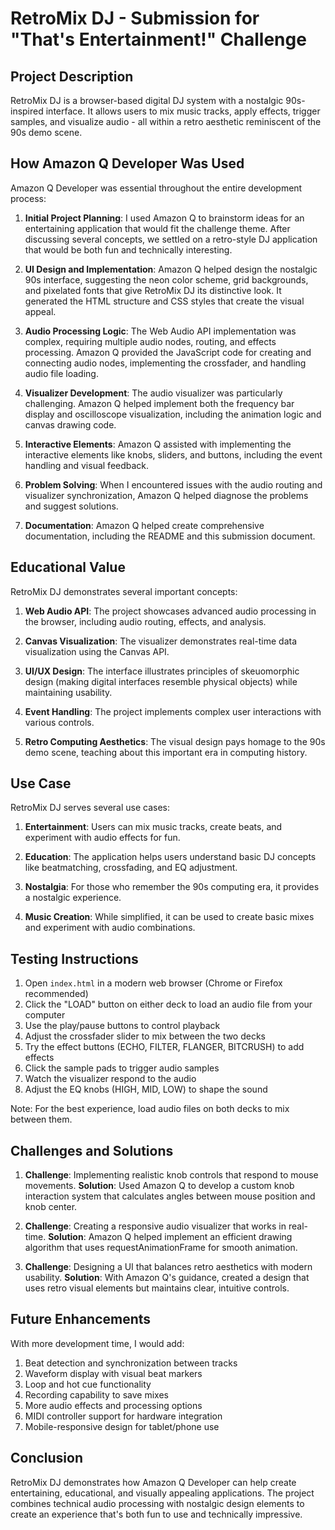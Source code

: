 # RetroMix DJ - Submission for "That's Entertainment!" Challenge

## Project Description

RetroMix DJ is a browser-based digital DJ system with a nostalgic 90s-inspired interface. It allows users to mix music tracks, apply effects, trigger samples, and visualize audio - all within a retro aesthetic reminiscent of the 90s demo scene.

## How Amazon Q Developer Was Used

Amazon Q Developer was essential throughout the entire development process:

1. **Initial Project Planning**: I used Amazon Q to brainstorm ideas for an entertaining application that would fit the challenge theme. After discussing several concepts, we settled on a retro-style DJ application that would be both fun and technically interesting.

2. **UI Design and Implementation**: Amazon Q helped design the nostalgic 90s interface, suggesting the neon color scheme, grid backgrounds, and pixelated fonts that give RetroMix DJ its distinctive look. It generated the HTML structure and CSS styles that create the visual appeal.

3. **Audio Processing Logic**: The Web Audio API implementation was complex, requiring multiple audio nodes, routing, and effects processing. Amazon Q provided the JavaScript code for creating and connecting audio nodes, implementing the crossfader, and handling audio file loading.

4. **Visualizer Development**: The audio visualizer was particularly challenging. Amazon Q helped implement both the frequency bar display and oscilloscope visualization, including the animation logic and canvas drawing code.

5. **Interactive Elements**: Amazon Q assisted with implementing the interactive elements like knobs, sliders, and buttons, including the event handling and visual feedback.

6. **Problem Solving**: When I encountered issues with the audio routing and visualizer synchronization, Amazon Q helped diagnose the problems and suggest solutions.

7. **Documentation**: Amazon Q helped create comprehensive documentation, including the README and this submission document.

## Educational Value

RetroMix DJ demonstrates several important concepts:

1. **Web Audio API**: The project showcases advanced audio processing in the browser, including audio routing, effects, and analysis.

2. **Canvas Visualization**: The visualizer demonstrates real-time data visualization using the Canvas API.

3. **UI/UX Design**: The interface illustrates principles of skeuomorphic design (making digital interfaces resemble physical objects) while maintaining usability.

4. **Event Handling**: The project implements complex user interactions with various controls.

5. **Retro Computing Aesthetics**: The visual design pays homage to the 90s demo scene, teaching about this important era in computing history.

## Use Case

RetroMix DJ serves several use cases:

1. **Entertainment**: Users can mix music tracks, create beats, and experiment with audio effects for fun.

2. **Education**: The application helps users understand basic DJ concepts like beatmatching, crossfading, and EQ adjustment.

3. **Nostalgia**: For those who remember the 90s computing era, it provides a nostalgic experience.

4. **Music Creation**: While simplified, it can be used to create basic mixes and experiment with audio combinations.

## Testing Instructions

1. Open `index.html` in a modern web browser (Chrome or Firefox recommended)
2. Click the "LOAD" button on either deck to load an audio file from your computer
3. Use the play/pause buttons to control playback
4. Adjust the crossfader slider to mix between the two decks
5. Try the effect buttons (ECHO, FILTER, FLANGER, BITCRUSH) to add effects
6. Click the sample pads to trigger audio samples
7. Watch the visualizer respond to the audio
8. Adjust the EQ knobs (HIGH, MID, LOW) to shape the sound

Note: For the best experience, load audio files on both decks to mix between them.

## Challenges and Solutions

1. **Challenge**: Implementing realistic knob controls that respond to mouse movements.
   **Solution**: Used Amazon Q to develop a custom knob interaction system that calculates angles between mouse position and knob center.

2. **Challenge**: Creating a responsive audio visualizer that works in real-time.
   **Solution**: Amazon Q helped implement an efficient drawing algorithm that uses requestAnimationFrame for smooth animation.

3. **Challenge**: Designing a UI that balances retro aesthetics with modern usability.
   **Solution**: With Amazon Q's guidance, created a design that uses retro visual elements but maintains clear, intuitive controls.

## Future Enhancements

With more development time, I would add:

1. Beat detection and synchronization between tracks
2. Waveform display with visual beat markers
3. Loop and hot cue functionality
4. Recording capability to save mixes
5. More audio effects and processing options
6. MIDI controller support for hardware integration
7. Mobile-responsive design for tablet/phone use

## Conclusion

RetroMix DJ demonstrates how Amazon Q Developer can help create entertaining, educational, and visually appealing applications. The project combines technical audio processing with nostalgic design elements to create an experience that's both fun to use and technically impressive.
